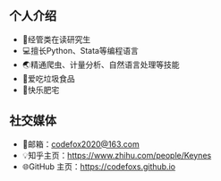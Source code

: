 ## 个人介绍

+ 📝经管类在读研究生
+ 💻擅长Python、Stata等编程语言
+ 🌏精通爬虫、计量分析、自然语言处理等技能
+ 🍟爱吃垃圾食品
+ 🧋快乐肥宅

## 社交媒体

+ 📮邮箱：codefox2020@163.com
+ 💡知乎主页：https://www.zhihu.com/people/Keynes
+ 🌐GitHub 主页：https://codefoxs.github.io
